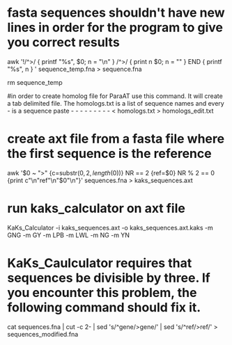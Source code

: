 # fasta sequences shouldn't have new lines in order for the program to give you correct results
awk '!/^>/ { printf "%s", $0; n = "\n" } 
/^>/ { print n $0; n = "" }
END { printf "%s", n }
' sequence_temp.fna > sequence.fna

rm sequence_temp

#in order to create homolog file for ParaAT use this command. It will create a tab delimited file. The homologs.txt is a list of sequence names and every - is a sequence 
paste - - - - - - - - - < homologs.txt > homologs_edit.txt

# create axt file from a fasta file where the first sequence is the reference
awk '$0 ~ ">" {c=substr($0,2,length($0))} NR == 2 {ref=$0} NR % 2 == 0 {print c"\n"ref"\n"$0"\n"}' sequences.fna > kaks_sequences.axt

# run kaks_calculator on axt file
KaKs_Calculator -i kaks_sequences.axt -o kaks_sequences.axt.kaks -m GNG -m GY -m LPB -m LWL -m NG -m YN

# KaKs_Caulculator requires that sequences be divisible by three. If you encounter this problem, the following command should fix it.
cat sequences.fna | cut -c 2- | sed 's/^gene/>gene/' | sed 's/^ref/>ref/' > sequences_modified.fna 


